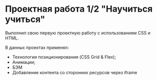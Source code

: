# Проектная работа 1/2 "Научиться учиться"

Выполнил свою первую проектную работу с использованием CSS и HTML.

В данных проектах применял:
* Технологии позиционирования (CSS Grid & Flex);
* Анимации;
* БЭМ
* Добавление контента со сторонних ресурсов через iframe
